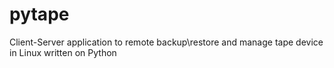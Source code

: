 # pytape
Client-Server application to remote backup\restore and manage tape device in Linux written on Python
